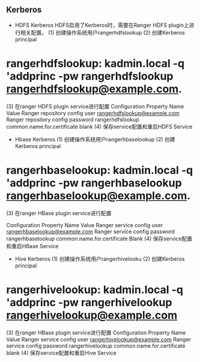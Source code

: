 
## Kerberos
- HDFS Kerberos
HDFS启用了Kerberos时，需要在Ranger HDFS plugin上进行相关配置。
(1) 创建操作系统用户rangerhdfslookup
(2) 创建Kerberos principal
#    rangerhdfslookup: kadmin.local -q 'addprinc -pw rangerhdfslookup rangerhdfslookup@example.com. 
(3) 在ranger HDFS plugin service进行配置
Configuration Property Name	Value
Ranger repository config user	rangerhdfslookup@example.com
Ranger repository config password	rangerhdfslookup
common.name.for.certificate	blank
(4) 保存service配置和重启HDFS Service
-  Hbase Kerberos
(1) 创建操作系统用户rangerhbaselookup
(2) 创建Kerberos principal
#    rangerhbaselookup: kadmin.local -q 'addprinc -pw rangerhbaselookup rangerhbaselookup@example.com. 
(3) 在ranger HBase plugin service进行配置

Configuration Property Name	Value
Ranger service config user	rangerhbaselookup@example.com
Ranger service config password	rangerhbaselookup
common.name.for.certificate	Blank
(4) 保存service配置和重启HBase Service

- Hive Kerberos
(1) 创建操作系统用户rangerhivelooku
(2) 创建Kerberos principal
#    rangerhivelookup: kadmin.local -q 'addprinc -pw rangerhivelookup rangerhivelookup@example.com
(3) 在ranger HBase plugin service进行配置
Configuration Property Name	Value
Ranger service config user	rangerhivelookup@example.com
Ranger service config password	rangerhivelookup
common.name.for.certificate	blank
(4) 保存service配置和重启Hive Service

